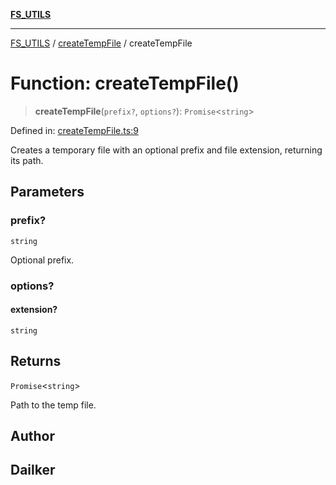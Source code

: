 [**FS_UTILS**](../../README.md)

***

[FS_UTILS](../../README.md) / [createTempFile](../README.md) / createTempFile

# Function: createTempFile()

> **createTempFile**(`prefix?`, `options?`): `Promise`\<`string`\>

Defined in: [createTempFile.ts:9](https://github.com/dailker/everyutil-js/blob/7799f3f003cb23f425be3f1c83c38483e2648188/src/fs/createTempFile.ts#L9)

Creates a temporary file with an optional prefix and file extension, returning its path.

## Parameters

### prefix?

`string`

Optional prefix.

### options?

#### extension?

`string`

## Returns

`Promise`\<`string`\>

Path to the temp file.

## Author

## Dailker
